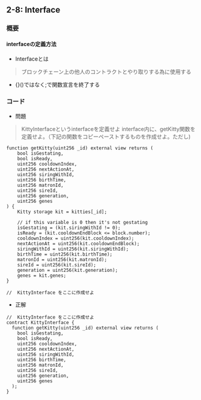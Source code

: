 ## 2-8: Interface

### 概要
#### interfaceの定義方法

- Interfaceとは
>ブロックチェーン上の他人のコントラクトとやり取りする為に使用する

- {}()ではなく;で関数宣言を終了する


### コード
- 問題
>KittyInterfaceというinterfaceを定義せよ
>interface内に、getKitty関数を定義せよ。（下記の関数をコピーペーストするものを作成せよ。ただし)

```
function getKitty(uint256 _id) external view returns (
    bool isGestating,
    bool isReady,
    uint256 cooldownIndex,
    uint256 nextActionAt,
    uint256 siringWithId,
    uint256 birthTime,
    uint256 matronId,
    uint256 sireId,
    uint256 generation,
    uint256 genes
) {
    Kitty storage kit = kitties[_id];

    // if this variable is 0 then it's not gestating
    isGestating = (kit.siringWithId != 0);
    isReady = (kit.cooldownEndBlock <= block.number);
    cooldownIndex = uint256(kit.cooldownIndex);
    nextActionAt = uint256(kit.cooldownEndBlock);
    siringWithId = uint256(kit.siringWithId);
    birthTime = uint256(kit.birthTime);
    matronId = uint256(kit.matronId);
    sireId = uint256(kit.sireId);
    generation = uint256(kit.generation);
    genes = kit.genes;
}
```
```
//  KittyInterface をここに作成せよ
```

- 正解

```
//  KittyInterface をここに作成せよ
contract KittyInterface {
  function getKitty(uint256 _id) external view returns (
    bool isGestating,
    bool isReady,
    uint256 cooldownIndex,
    uint256 nextActionAt,
    uint256 siringWithId,
    uint256 birthTime,
    uint256 matronId,
    uint256 sireId,
    uint256 generation,
    uint256 genes
  );
}
```
